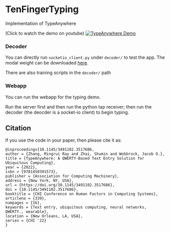 # TenFingerTyping
Implementation of TypeAnywhere

(Click to watch the demo on youtube)
[![TypeAnywhere Demo](http://i3.ytimg.com/vi/WDIp7moK0wo/hqdefault.jpg)](https://www.youtube.com/watch?v=WDIp7moK0wo)


### Decoder
You can directly run `socketio_client.py` under `decoder/` to test the app. The modal weight can be downloaded [here](https://drive.google.com/file/d/1HP7zbijsYhrpu5fJdEtURdhZcFvIhnGw/view?usp=sharing).

There are also training scripts in the `decoder/` path

### Webapp
You can run the webapp for the typing demo. 

Run the server first and then run the python tap receiver; then run the decoder (the deocder is a socket-io client) to  begin typing. 


## Citation
If you use the code in your paper, then please cite it as:

```
@inproceedings{10.1145/3491102.3517686,
author = {Zhang, Mingrui Ray and Zhai, Shumin and Wobbrock, Jacob O.},
title = {TypeAnywhere: A QWERTY-Based Text Entry Solution for Ubiquitous Computing},
year = {2022},
isbn = {9781450391573},
publisher = {Association for Computing Machinery},
address = {New York, NY, USA},
url = {https://doi.org/10.1145/3491102.3517686},
doi = {10.1145/3491102.3517686},
booktitle = {CHI Conference on Human Factors in Computing Systems},
articleno = {339},
numpages = {16},
keywords = {Text entry, ubiquitous computing, neural networks, QWERTY., wearable},
location = {New Orleans, LA, USA},
series = {CHI '22}
}
```
